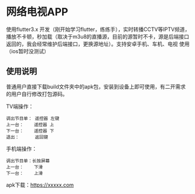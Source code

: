 # 网络电视APP

使用flutter3.x 开发（刚开始学习flutter，练练手），实时转播CCTV等IPTV频道，播放不卡顿，秒加载（取决于m3u8的直播源，目前的源暂时不卡，源是后端接口返回的，我会经常维护后端接口，更换源地址）。支持安卓手机、车机、电视 使用（ios暂时没测试）

## 使用说明

普通用户直接下载build文件夹中的apk包，安装到设备上即可使用，有二开需求的用户自行修改打包源码。

TV端操作：

    调出节目单： 遥控器 左键
    上一台：    遥控器 上
    下一台：    遥控器 下
    退出：      返回键

手机端操作：

    调出节目单：长按屏幕
    上一台：    下滑
    下一台：    上滑

apk下载：https://xxxxx.com

